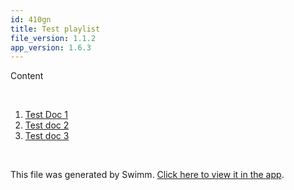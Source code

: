 ```yaml
---
id: 410gn
title: Test playlist
file_version: 1.1.2
app_version: 1.6.3
---
```


<!-- Intro - Do not remove this comment -->
Content

<br/>

<!-- Steps - Do not remove this comment -->
1. [Test Doc 1](test-doc-1.3vzzj.sw.md)
2. [Test doc 2](test-doc-2.vf0ut.sw.md)
3. [Test doc 3](test-doc-3.xu572.sw.md)


<br/>

This file was generated by Swimm. [Click here to view it in the app](https://swimm-web-app.web.app/repos/Z2l0aHViJTNBJTNBY3NoYXJwLXNoYXVsLXRlc3QlM0ElM0Fzd2ltbWlv/playlists/410gn).
